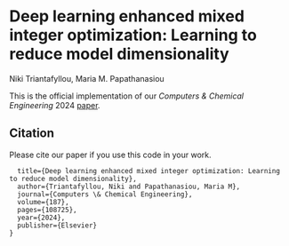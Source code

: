 # Deep learning enhanced mixed integer optimization: Learning to reduce model dimensionality 

Niki Triantafyllou, Maria M. Papathanasiou

This is the official implementation of our *Computers & Chemical Engineering* 2024 [paper](https://doi.org/10.1016/j.compchemeng.2024.108725).


## Citation
Please cite our paper if you use this code in your work.
``` @article{triantafyllou2024deep,
  title={Deep learning enhanced mixed integer optimization: Learning to reduce model dimensionality},
  author={Triantafyllou, Niki and Papathanasiou, Maria M},
  journal={Computers \& Chemical Engineering},
  volume={187},
  pages={108725},
  year={2024},
  publisher={Elsevier}
}
